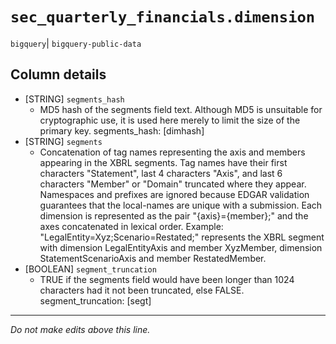 # `sec_quarterly_financials.dimension`
`bigquery`| `bigquery-public-data`

## Column details
* [STRING]    `segments_hash`
  - MD5 hash of the segments field text. Although MD5 is unsuitable for cryptographic use, it is used here merely to limit the size of the primary key. segments_hash: [dimhash]
* [STRING]    `segments`
  - Concatenation of tag names representing the axis and members appearing in the XBRL segments. Tag names have their first characters \"Statement\", last 4 characters \"Axis\", and last 6 characters \"Member\" or \"Domain\" truncated where they appear. Namespaces and prefixes are ignored because EDGAR validation guarantees that the local-names are unique with a submission. Each dimension is represented as the pair \"{axis}={member};\" and the axes concatenated in lexical order. Example: \"LegalEntity=Xyz;Scenario=Restated;\" represents the XBRL segment with dimension LegalEntityAxis and member XyzMember, dimension StatementScenarioAxis and member RestatedMember.
* [BOOLEAN]   `segment_truncation`
  - TRUE if the segments field would have been longer than 1024 characters had it not been truncated, else FALSE. segment_truncation: [segt]

-------------------------------------------------------------------------------
*Do not make edits above this line.*
